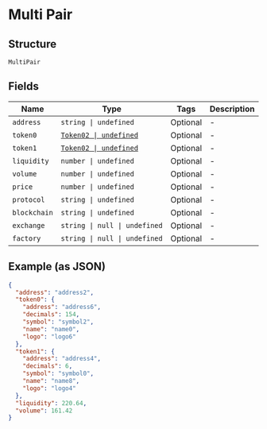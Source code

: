 
# Multi Pair

## Structure

`MultiPair`

## Fields

| Name | Type | Tags | Description |
|  --- | --- | --- | --- |
| `address` | `string \| undefined` | Optional | - |
| `token0` | [`Token02 \| undefined`](../../doc/models/token-02.md) | Optional | - |
| `token1` | [`Token02 \| undefined`](../../doc/models/token-02.md) | Optional | - |
| `liquidity` | `number \| undefined` | Optional | - |
| `volume` | `number \| undefined` | Optional | - |
| `price` | `number \| undefined` | Optional | - |
| `protocol` | `string \| undefined` | Optional | - |
| `blockchain` | `string \| undefined` | Optional | - |
| `exchange` | `string \| null \| undefined` | Optional | - |
| `factory` | `string \| null \| undefined` | Optional | - |

## Example (as JSON)

```json
{
  "address": "address2",
  "token0": {
    "address": "address6",
    "decimals": 154,
    "symbol": "symbol2",
    "name": "name0",
    "logo": "logo6"
  },
  "token1": {
    "address": "address4",
    "decimals": 6,
    "symbol": "symbol0",
    "name": "name8",
    "logo": "logo4"
  },
  "liquidity": 220.64,
  "volume": 161.42
}
```

